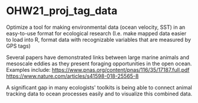 
# OHW21_proj_tag_data
Optimize a tool for making environmental data (ocean velocity, SST) in an easy-to-use format for ecological research (I.e. make mapped data easier to load into R, format data with recognizable variables that are measured by GPS tags)

Several papers have demonstrated links between large marine animals and mesoscale eddies as they present foraging opportunities in the open ocean. Examples include:
https://www.pnas.org/content/pnas/116/35/17187.full.pdf
https://www.nature.com/articles/s41598-018-25565-8

A significant gap in many ecologists' toolkits is being able to connect animal tracking data to ocean processes easily and to visualize this combined data. 

